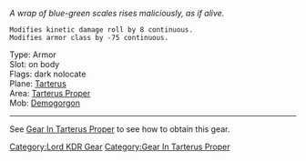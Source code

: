 *A wrap of blue-green scales rises maliciously, as if alive.*

`Modifies kinetic damage roll by 8 continuous.`  
`Modifies armor class by -75 continuous.`

Type: Armor  
Slot: on body  
Flags: dark nolocate  
Plane: [Tarterus](:Category:_Tarterus "wikilink")  
Area: [Tarterus Proper](:Category:_Tarterus_Proper "wikilink")  
Mob: [Demogorgon](Demogorgon "wikilink")

------------------------------------------------------------------------

See [Gear In Tarterus
Proper](:Category:_Gear_In_Tarterus_Proper "wikilink") to see how to
obtain this gear.

[Category:Lord KDR Gear](Category:Lord_KDR_Gear "wikilink")
[Category:Gear In Tarterus
Proper](Category:Gear_In_Tarterus_Proper "wikilink")
